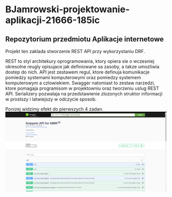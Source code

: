 # BJamrowski-projektowanie-aplikacji-21666-185ic
## Repozytorium przedmiotu Aplikacje internetowe

Projekt ten zaklada stworzenie REST API przy wykorzystaniu DRF.

REST to styl architekury oprogramowania, ktory opiera sie
o wczesniej okresolne reugly opisujace jak definiowane sa zasoby,
a takze umozliwia dostep do nich.
API jest zestawem regul, ktore definuja komunikacje pomiedzy systemami
komputerowymi oraz pomiedzy systemem komputerowym a czlowiekiem.
Swagger natomiast to zestaw narzedzi, ktore pomagaja programisom
w projektowniu oraz tworzeniu uslug REST API.
Serializery pozwalaja na przedstawienie zlozonych struktor informacji
w prostszy i latwiejszy w odczycie sposob.

Ponizej widzimy efekt do pierwszych 4 zadan.
![Swagger](./photos/view.png)
